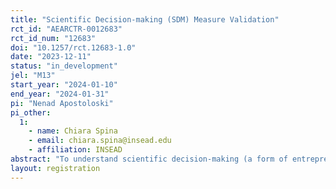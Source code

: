 ```yaml
---
title: "Scientific Decision-making (SDM) Measure Validation"
rct_id: "AEARCTR-0012683"
rct_id_num: "12683"
doi: "10.1257/rct.12683-1.0"
date: "2023-12-11"
status: "in_development"
jel: "M13"
start_year: "2024-01-10"
end_year: "2024-01-31"
pi: "Nenad Apostoloski"
pi_other:
  1:
    - name: Chiara Spina
    - email: chiara.spina@insead.edu
    - affiliation: INSEAD
abstract: "To understand scientific decision-making (a form of entrepreneurial decision-making), a reliable, standardized, and scalable measure is needed. As a part of the efforts to create a measurement for scientific decision-making, we plan to validate the items in our instrument through a “nudge” experiment. This is crucial, as the entrepreneurship field contains numerous non-validated items, posing a challenge to the integrity of our research. First and foremost, the validated measure ensures reliability that the instrument is measuring what it is meant to measure. That means that the data we collect is consistently and accurately representing the constructs being measured. Additionally, validated items provide us with accuracy and precision estimates of the true values that is essential in making informed decisions. "
layout: registration
---
```


